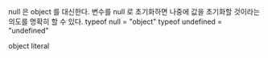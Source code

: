 null 은 object 를 대신한다. 
변수를 null 로 초기화하면 나중에 값을 초기화할 것이라는 의도를 명확히 할 수 있다. 
typeof null = "object"
typeof undefined = "undefined"

object literal
<!--stackedit_data:
eyJoaXN0b3J5IjpbNDc0NjczNjgzLC0xMTMxMDE3ODY5XX0=
-->